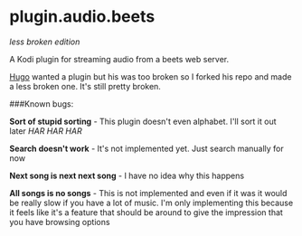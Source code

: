# plugin.audio.beets
*less broken edition*

A Kodi plugin for streaming audio from a beets web server.

[Hugo](https://github.com/HugoMillwood) wanted a plugin but his was too broken so I forked his repo and made a less broken one. It's still pretty broken.

###Known bugs:

**Sort of stupid sorting** - This plugin doesn't even alphabet. I'll sort it out later *HAR HAR HAR*

**Search doesn't work** - It's not implemented yet. Just search manually for now

**Next song is next next song** - I have no idea why this happens

**All songs is no songs** - This is not implemented and even if it was it would be really slow if you have a lot of music. I'm only implementing this because it feels like it's a feature that should be around to give the impression that you have browsing options
